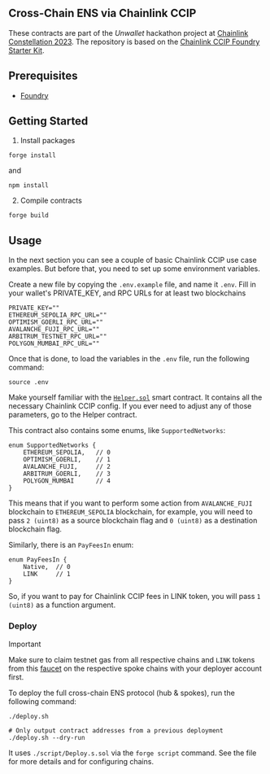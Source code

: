 ## Cross-Chain ENS via Chainlink CCIP

These contracts are part of the _Unwallet_ hackathon project at [Chainlink Constellation 2023](https://chain.link/hackathon). The repository is based on the [Chainlink CCIP Foundry Starter Kit](https://github.com/smartcontractkit/ccip-starter-kit-foundry).

## Prerequisites

- [Foundry](https://book.getfoundry.sh/getting-started/installation)

## Getting Started

1. Install packages

```
forge install
```

and

```
npm install
```

2. Compile contracts

```
forge build
```

## Usage

In the next section you can see a couple of basic Chainlink CCIP use case examples. But before that, you need to set up some environment variables.

Create a new file by copying the `.env.example` file, and name it `.env`. Fill in your wallet's PRIVATE_KEY, and RPC URLs for at least two blockchains

```shell
PRIVATE_KEY=""
ETHEREUM_SEPOLIA_RPC_URL=""
OPTIMISM_GOERLI_RPC_URL=""
AVALANCHE_FUJI_RPC_URL=""
ARBITRUM_TESTNET_RPC_URL=""
POLYGON_MUMBAI_RPC_URL=""
```

Once that is done, to load the variables in the `.env` file, run the following command:

```shell
source .env
```

Make yourself familiar with the [`Helper.sol`](./script/Helper.sol) smart contract. It contains all the necessary Chainlink CCIP config. If you ever need to adjust any of those parameters, go to the Helper contract.

This contract also contains some enums, like `SupportedNetworks`:

```solidity
enum SupportedNetworks {
    ETHEREUM_SEPOLIA,   // 0
    OPTIMISM_GOERLI,    // 1
    AVALANCHE_FUJI,     // 2
    ARBITRUM_GOERLI,    // 3
    POLYGON_MUMBAI      // 4
}
```

This means that if you want to perform some action from `AVALANCHE_FUJI` blockchain to `ETHEREUM_SEPOLIA` blockchain, for example, you will need to pass `2 (uint8)` as a source blockchain flag and `0 (uint8)` as a destination blockchain flag.

Similarly, there is an `PayFeesIn` enum:

```solidity
enum PayFeesIn {
    Native,  // 0
    LINK     // 1
}
```

So, if you want to pay for Chainlink CCIP fees in LINK token, you will pass `1 (uint8)` as a function argument.

### Deploy

> [!IMPORTANT]  
> Make sure to claim testnet gas from all respective chains and `LINK` tokens from this [faucet](https://docs.chain.link/resources/link-token-contracts?parent=ccip) on the respective spoke chains with your deployer account first.

To deploy the full cross-chain ENS protocol (hub & spokes), run the following command:

```shell
./deploy.sh

# Only output contract addresses from a previous deployment
./deploy.sh --dry-run
```

It uses `./script/Deploy.s.sol` via the `forge script` command. See the file for more details and for configuring chains.

